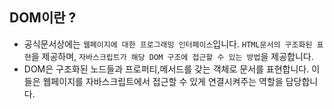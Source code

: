 ## DOM이란 ?

- 공식문서상에는 `웹페이지에 대한 프로그래밍 인터페이스`입니다. `HTML문서의 구조화된 표현`을 제공하며, `자바스크립트가 해당 DOM 구조에 접근할 수 있는 방법`을 제공합니다.
- DOM은 구조화된 노드들과 프로퍼티,메서드를 갖는 객체로 문서를 표현합니다. 이들은 웹페이지를 자바스크립트에서 접근할 수 있게 연결시켜주는 역할을 담당합니다.
